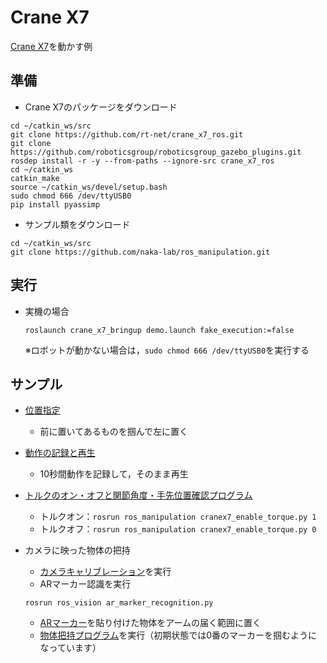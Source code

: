 # Crane X7

[Crane X7](https://rt-net.jp/products/crane-x7/)を動かす例

## 準備
- Crane X7のパッケージをダウンロード
```
cd ~/catkin_ws/src
git clone https://github.com/rt-net/crane_x7_ros.git
git clone https://github.com/roboticsgroup/roboticsgroup_gazebo_plugins.git
rosdep install -r -y --from-paths --ignore-src crane_x7_ros
cd ~/catkin_ws
catkin_make
source ~/catkin_ws/devel/setup.bash
sudo chmod 666 /dev/ttyUSB0
pip install pyassimp
```

- サンプル類をダウンロード
```
cd ~/catkin_ws/src
git clone https://github.com/naka-lab/ros_manipulation.git
```

## 実行
- 実機の場合
  ```
  roslaunch crane_x7_bringup demo.launch fake_execution:=false
  ```
  ※ロボットが動かない場合は，`sudo chmod 666 /dev/ttyUSB0`を実行する

## サンプル
- [位置指定](scripts/cranex7_move_to_position.py)
  - 前に置いてあるものを掴んで左に置く

- [動作の記録と再生](scripts/cranex7_teach_and_play.py)
  - 10秒間動作を記録して，そのまま再生

- [トルクのオン・オフと関節角度・手先位置確認プログラム](scripts/cranex7_enable_torque.py)
  - トルクオン：`rosrun ros_manipulation cranex7_enable_torque.py 1`
  - トルクオフ：`rosrun ros_manipulation cranex7_enable_torque.py 0`

- カメラに映った物体の把持
  - [カメラキャリブレーション](README_CAMERACALIB.md)を実行
  - ARマーカー認識を実行
  ```
  rosrun ros_vision ar_marker_recognition.py 
  ```
  - [ARマーカー](https://github.com/naka-lab/ros_vision/tree/master/scripts/ARMarker)を貼り付けた物体をアームの届く範囲に置く
  - [物体把持プログラム](scripts/cranex7_grasp_object.py)を実行（初期状態では0番のマーカーを掴むようになっています）
